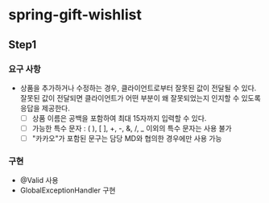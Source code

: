 # spring-gift-wishlist
## Step1
### 요구 사항
- 상품을 추가하거나 수정하는 경우, 클라이언트로부터 잘못된 값이 전달될 수 있다. 잘못된 값이 전달되면 클라이언트가 어떤 부분이 왜 잘못되었는지 인지할 수 있도록 응답을 제공한다.
   - [ ] 상품 이름은 공백을 포함하여 최대 15자까지 입력할 수 있다.
   - [ ] 가능한 특수 문자 : ( ), [ ], +, -, &, /, _ 이외의 특수 문자는 사용 불가
   - [ ] "카카오"가 포함된 문구는 담당 MD와 협의한 경우에만 사용 가능
### 구현
- @Valid 사용
- GlobalExceptionHandler 구현

